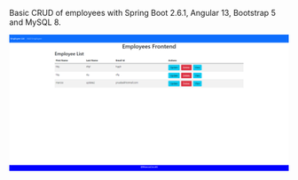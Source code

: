 Basic CRUD of employees with Spring Boot 2.6.1, Angular 13, Bootstrap 5 and MySQL 8.

![Image Text](https://github.com/marcoscecotti/SpringBoot-AngularCRUD/blob/main/Employees.png)
